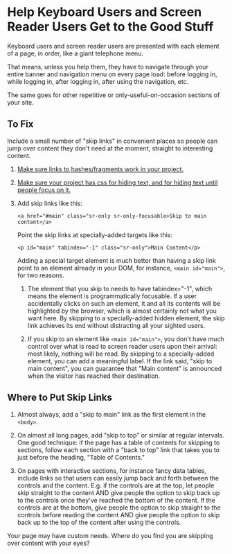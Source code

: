 Help Keyboard Users and Screen Reader Users Get to the Good Stuff
=================================================================

Keyboard users and screen reader users are presented with each element of
a page, in order, like a giant telephone menu.

That means, unless you help them, they have to navigate through your
entire banner and navigation menu on every page load: before logging
in, while logging in, after logging in, after using the navigation, etc.

The same goes for other repetitive or only-useful-on-occasion sections
of your site.


To Fix
------

Include a small number of "skip links" in convenient places so people can
jump over content they don't need at the moment, straight to interesting
content.

1. [Make sure links to hashes/fragments work in your project.](../fix-links/README.md)

2. [Make sure your project has css for hiding text, and for hiding text
until people focus on it.](../hidden-text/README.md)

3. Add skip links like this:

   `<a href="#main" class="sr-only sr-only-focusable>Skip to main content</a>`

   Point the skip links at specially-added targets like this:

   `<p id="main" tabindex="-1" class="sr-only">Main Content</p>`

   Adding a special target element is much better than having a
   skip link point to an element already in your DOM, for instance,
   `<main id="main">`, for two reasons.

   1) The element that you skip to needs to have tabindex="-1", which means
   the element is programmatically focusable. If a user accidentally clicks
   on such an element, it and all its contents will be highlighted by the
   browser, which is almost certainly not what you want here. By skipping to
   a specially-added hidden element, the skip link achieves its end without
   distracting all your sighted users.

   2) If you skip to an element like `<main id="main">`, you don't have
   much control over what is read to screen reader users upon their
   arrival: most likely, nothing will be read. By skipping to a
   specially-added element, you can add a meaningful label. If the link said,
   "skip to main content", you can guarantee that "Main content" is
   announced when the visitor has reached their destination.


Where to Put Skip Links
-----------------------

1. Almost always, add a "skip to main" link as the first element in the
   `<body>`.

2. On almost all long pages, add "skip to top" or similar at regular
   intervals. One good technique: if the page has a table of contents for
   skipping to sections, follow each section with a "back to top"
   link that takes you to just before the heading, "Table of Contents."

3. On pages with interactive sections, for instance fancy data tables,
   include links so that users can easily jump back and forth between the
   controls and the content. E.g. if the controls are at the top,
   let people skip straight to the content AND give people the option to skip
   back up to the controls once they've reached the bottom of the content.
   If the controls are at the bottom, give people the option to skip straight
   to the controls before reading the content AND give people the option to
   skip back up to the top of the content after using the controls.

Your page may have custom needs. Where do you find you are skipping over
content with your eyes?
